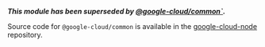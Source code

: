 ___This module has been superseded by [@google-cloud/common`](https://www.npmjs.com/package/@google-cloud/common).___

Source code for `@google-cloud/common` is available in the [google-cloud-node](https://github.com/GoogleCloudPlatform/google-cloud-node/tree/master/packages/common) repository.
